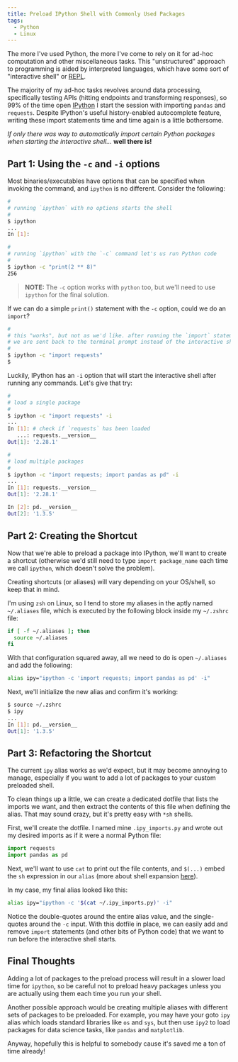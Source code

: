 ```yaml
---
title: Preload IPython Shell with Commonly Used Packages
tags:
  - Python
  - Linux
---
```


The more I've used Python, the more I've come to rely on it for ad-hoc computation and other miscellaneous tasks. This "unstructured" approach to programming is aided by interpreted languages, which have some sort of "interactive shell" or [REPL](https://en.wikipedia.org/wiki/Read%E2%80%93eval%E2%80%93print_loop).

The majority of my ad-hoc tasks revolves around data processing, specifically testing APIs (hitting endpoints and transforming responses), so 99% of the time open [IPython](https://ipython.readthedocs.io/en/stable/) I start the session with importing `pandas` and `requests`. Despite IPython's useful history-enabled autocomplete feature, writing these import statements time and time again is a little bothersome.

*If only there was way to automatically import certain Python packages when starting the interactive shell...* **well there is!**

## Part 1: Using the `-c` and `-i` options

Most binaries/executables have options that can be specified when invoking the command, and `ipython` is no different. Consider the following:

```bash
#
# running `ipython` with no options starts the shell
#
$ ipython
...
In [1]: 
```

```bash
#
# running `ipython` with the `-c` command let's us run Python code
#
$ ipython -c "print(2 ** 8)"
256
```

> **NOTE:** The `-c` option works with `python` too, but we'll need to use `ipython` for the final solution.

If we can do a simple `print()` statement with the `-c` option, could we do an `import`?

```bash
#
# this "works", but not as we'd like. after running the `import` statement,
# we are sent back to the terminal prompt instead of the interactive shell
#
$ ipython -c "import requests"
$
```

Luckily, IPython has an `-i` option that will start the interactive shell after running any commands. Let's give that try:

```bash
#
# load a single package
#
$ ipython -c "import requests" -i
...
In [1]: # check if `requests` has been loaded
   ...: requests.__version__
Out[1]: '2.28.1'
```

```bash
#
# load multiple packages
#
$ ipython -c "import requests; import pandas as pd" -i
...
In [1]: requests.__version__
Out[1]: '2.28.1'

In [2]: pd.__version__
Out[2]: '1.3.5'
```

## Part 2: Creating the Shortcut

Now that we're able to preload a package into IPython, we'll want to create a shortcut (otherwise we'd still need to type `import package_name` each time we call `ipython`, which doesn't solve the problem). 

Creating shortcuts (or aliases) will vary depending on your OS/shell, so keep that in mind.

I'm using `zsh` on Linux, so I tend to store my aliases in the aptly named `~/.aliases` file, which is executed by the following block inside my `~/.zshrc` file:

```bash
if [ -f ~/.aliases ]; then
  source ~/.aliases
fi
```

With that configuration squared away, all we need to do is open `~/.aliases` and add the following:
```bash
alias ipy="ipython -c 'import requests; import pandas as pd' -i"
```

Next, we'll initialize the new alias and confirm it's working:
```bash
$ source ~/.zshrc
$ ipy
...
In [1]: pd.__version__
Out[1]: '1.3.5'
```

## Part 3: Refactoring the Shortcut

The current `ipy` alias works as we'd expect, but it may become annoying to manage, especially if you want to add a lot of packages to your custom preloaded shell.

To clean things up a little, we can create a dedicated dotfile that lists the imports we want, and then extract the contents of this file when defining the alias. That may sound crazy, but it's pretty easy with `*sh` shells.

First, we'll create the dotfile. I named mine `.ipy_imports.py` and wrote out my desired imports as if it were a normal Python file:

```python
import requests
import pandas as pd
```

Next, we'll want to use `cat` to print out the file contents, and `$(...)` embed the `sh` expression in our `alias` (more about shell expansion [here](https://tldp.org/LDP/Bash-Beginners-Guide/html/sect_03_04.html)).

In my case, my final alias looked like this:
```bash
alias ipy="ipython -c '$(cat ~/.ipy_imports.py)' -i"
```

Notice the double-quotes around the entire alias value, and the single-quotes around the `-c` input. With this dotfile in place, we can easily add and remove `import` statements (and other bits of Python code) that we want to run before the interactive shell starts.

## Final Thoughts

Adding a lot of packages to the preload process will result in a slower load time for `ipython`, so be careful not to preload heavy packages unless you are actually using them each time you run your shell.

Another possible approach would be creating multiple aliases with different sets of packages to be preloaded. For example, you may have your goto `ipy` alias which loads standard libraries like `os` and `sys`, but then use `ipy2` to load packages for data science tasks, like `pandas` and `matplotlib`.

Anyway, hopefully this is helpful to somebody cause it's saved me a ton of time already!
